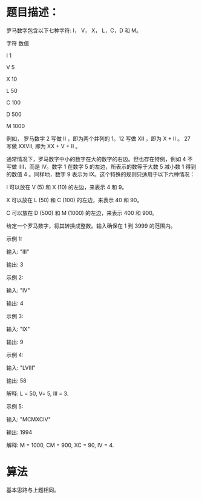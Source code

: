 # 题目描述：

罗马数字包含以下七种字符: I， V， X， L，C，D 和 M。


字符          数值

I             1

V             5

X             10

L             50

C             100

D             500

M             1000

例如， 罗马数字 2 写做 II ，即为两个并列的 1。12 写做 XII ，即为 X + II 。 27 写做  XXVII, 即为 XX + V + II 。

通常情况下，罗马数字中小的数字在大的数字的右边。但也存在特例，例如 4 不写做 IIII，而是 IV。数字 1 在数字 5 的左边，所表示的数等于大数 5 减小数 1 得到的数值 4 。同样地，数字 9 表示为 IX。这个特殊的规则只适用于以下六种情况：


I 可以放在 V (5) 和 X (10) 的左边，来表示 4 和 9。

X 可以放在 L (50) 和 C (100) 的左边，来表示 40 和 90。 

C 可以放在 D (500) 和 M (1000) 的左边，来表示 400 和 900。

给定一个罗马数字，将其转换成整数。输入确保在 1 到 3999 的范围内。

示例 1:


输入: "III"

输出: 3

示例 2:

输入: "IV"

输出: 4

示例 3:

输入: "IX"

输出: 9

示例 4:

输入: "LVIII"

输出: 58

解释: L = 50, V= 5, III = 3.

示例 5:

输入: "MCMXCIV"

输出: 1994

解释: M = 1000, CM = 900, XC = 90, IV = 4.
# 算法
基本思路与上题相同。
